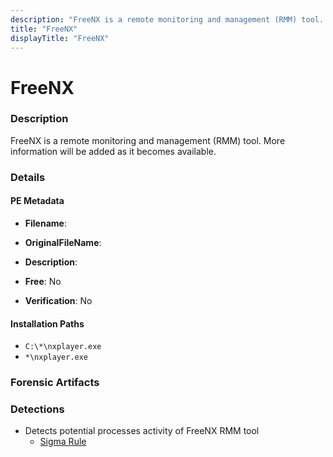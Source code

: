 ```yaml
---
description: "FreeNX is a remote monitoring and management (RMM) tool. More information will be added as it becomes available."
title: "FreeNX"
displayTitle: "FreeNX"
---
```




# FreeNX


### Description

FreeNX is a remote monitoring and management (RMM) tool. More information will be added as it becomes available.




### Details


#### PE Metadata
- **Filename**: 
- **OriginalFileName**: 
- **Description**: 


- **Free**: No

- **Verification**: No




#### Installation Paths
- `C:\*\nxplayer.exe`
- `*\nxplayer.exe`

### Forensic Artifacts






### Detections
- Detects potential processes activity of FreeNX RMM tool
  - [Sigma Rule](https://github.com/magicsword-io/LOLRMM/blob/main/detections/sigma/freenx_processes_sigma.yml)



